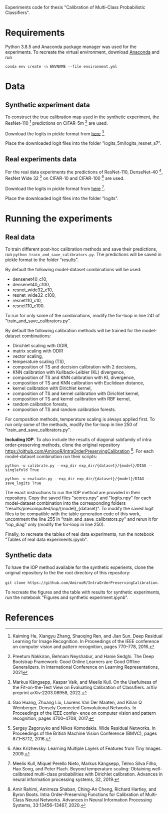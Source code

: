 Experiments code for thesis "Calibration of Multi-Class Probabilistic Classifiers".

# Requirements
Python 3.8.5 and Anaconda package manager was used for the experiments.
To recreate the virtual environment, download  [Anaconda](https://www.anaconda.com/) and run 

`conda env create -n ENVNAME --file environment.yml`

# Data
## Synthetic experiment data
To construct the true calibration map used in the synthetic experiment, the ResNet-110 [^1] predictions on CIFAR-5m  [^2] are used.

Download the logits in pickle format from [here](https://owncloud.ut.ee/owncloud/index.php/s/bJzpBbHmYDoaG3T) [^3].


Place the downloaded logit files into the folder "logits_5m/logits_resnet_s7".

## Real experiments data
For the real data experiments the predictions of ResNet-110, DenseNet-40 [^4], ResNet Wide 32 [^5] on CIFAR-10 and CIFAR-100 [^6] are used.

Download the logits in pickle format from [here](https://github.com/markus93/NN_calibration/tree/master/logits) [^7].

Place the downloaded logit files into the folder "logits".

# Running the experiments
## Real data
To train different post-hoc calibration methods and save their predictions, run `python train_and_save_calibrators.py`.
The predictions will be saved in pickle format to the folder "results".

By default the following model-dataset combinations will be used:
  * densenet40_c10,  
  * densenet40_c100,  
  * resnet_wide32_c10,  
  * resnet_wide32_c100,
  * resnet110_c10,
  * resnet110_c100.
  
To run for only some of the combinations, modify the for-loop in line 241 of "train_and_save_calibrators.py".

By default the following calibration methods will be trained for the model-dataset combinations:
* Dirichlet scaling with ODIR,
* matrix scaling with ODIR
* vector scaling,
* temperature scaling (TS),
* composition of TS and decision calibration with 2 decisions,
* KNN calibration with Kullback-Leibler (KL) divergence,
* composition of TS and KNN calibration with KL divergence,
* composition of TS and KNN calibration with Euclidean distance,
* kernel calibration with Dirichlet kernel,
* composition of TS and kernel calibration with Dirichlet kernel,
* composition of TS and kernel calibration with RBF kernel,
* random calibration forests,
* composition of TS and random calibration forests.

For composition methods, temperature scaling is always applied first.
To run only some of the methods, modify the for-loop in line 250 of "train_and_save_calibrators.py".

**Including IOP**.
To also include the results of diagonal subfamily of intra order-preserving methods, clone the original repository https://github.com/AmirooR/IntraOrderPreservingCalibration [^8].
For each model-dataset combination run their scripts:

`python -u calibrate.py --exp_dir exp_dir/{dataset}/{model}/DIAG --singlefold True`

`python -u evaluate.py --exp_dir exp_dir/{dataset}/{model}/DIAG --save_logits True`

The exact instructions to run the IOP method are provided in their repository.
Copy the saved files "scores.npy" and "logits.npy" for each model-dataset combination into the corresponding folders "results/precomputed/iop/{model}_{dataset}".
To modify the saved logit files to be compatible with the table generation code of this work, uncomment the line 255 in "train_and_save_calibrators.py" and rerun it for "iop_diag" only (modify the for-loop in line 250).

Finally, to recreate the tables of real data experiments, run the notebook "Tables of real data experiments.ipynb".

## Synthetic data
To have the IOP method available for the synthetic experients, clone the original repository to the the root directory of this repository:

`git clone https://github.com/AmirooR/IntraOrderPreservingCalibration`.

To recreate the figures and the table with results for synthetic experiments, run the notebook "Figures and synthetic experiment.ipynb".

# References
[^1]: Kaiming He, Xiangyu Zhang, Shaoqing Ren, and Jian Sun. Deep Residual Learning
for Image Recognition. In Proceedings of the IEEE conference on computer vision
and pattern recognition, pages 770–778, 2016.
[^2]: Preetum Nakkiran, Behnam Neyshabur, and Hanie Sedghi. The Deep Bootstrap
Framework: Good Online Learners are Good Offline Generalizers. In International
Conference on Learning Representations, 2021
[^3]: Markus Kängsepp, Kaspar Valk, and Meelis Kull. On the Usefulness of the
Fit-on-the-Test View on Evaluating Calibration of Classifiers. arXiv preprint
arXiv:2203.08958, 2022.
[^4]: Gao Huang, Zhuang Liu, Laurens Van Der Maaten, and Kilian Q Weinberger.
Densely Connected Convolutional Networks. In Proceedings of the IEEE confer-
ence on computer vision and pattern recognition, pages 4700–4708, 2017.
[^5]: Sergey Zagoruyko and Nikos Komodakis. Wide Residual Networks. In Proceedings
of the British Machine Vision Conference (BMVC), pages 87.1–87.12, 2016.
[^6]: Alex Krizhevsky. Learning Multiple Layers of Features from Tiny Images. 2009.
[^7]: Meelis Kull, Miquel Perello Nieto, Markus Kängsepp, Telmo Silva Filho, Hao
Song, and Peter Flach. Beyond temperature scaling: Obtaining well-calibrated
multi-class probabilities with Dirichlet calibration. Advances in neural information
processing systems, 32, 2019.
[^8]: Amir Rahimi, Amirreza Shaban, Ching-An Cheng, Richard Hartley, and Byron
Boots. Intra Order-Preserving Functions for Calibration of Multi-Class Neural
Networks. Advances in Neural Information Processing Systems, 33:13456–13467, 2020.

